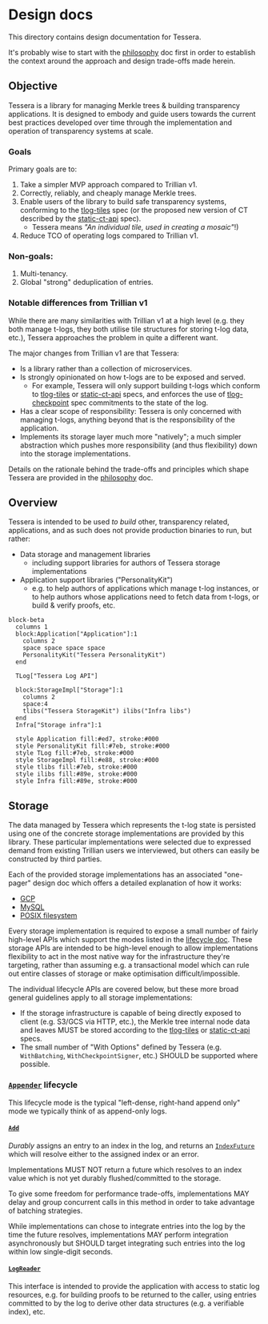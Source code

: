 # Design docs

This directory contains design documentation for Tessera.

It's probably wise to start with the [philosophy](philosophy.md) doc first in order to establish
the context around the approach and design trade-offs made herein.

## Objective

Tessera is a library for managing Merkle trees & building transparency applications.
It is designed to embody and guide users towards the current best practices developed over time
through the implementation and operation of transparency systems at scale.

### Goals

Primary goals are to:

1. Take a simpler MVP approach compared to Trillian v1.
1. Correctly, reliably, and cheaply manage Merkle trees.
1. Enable users of the library to build safe transparency systems, conforming to the [tlog-tiles][] spec
   (or the proposed new version of CT described by the [static-ct-api][] spec).
   + Tessera means _"An individual tile, used in creating a mosaic"_!)
1. Reduce TCO of operating logs compared to Trillian v1.

### Non-goals:

1. Multi-tenancy.
1. Global "strong" deduplication of entries.

### Notable differences from Trillian v1

While there are many similarities with Trillian v1 at a high level (e.g. they both manage t-logs, they both
utilise tile structures for storing t-log data, etc.), Tessera approaches the problem in quite a different want.

The major changes from Trillian v1 are that Tessera:

* Is a library rather than a collection of microservices.
* Is strongly opinionated on how t-logs are to be exposed and served.
  + For example, Tessera will only support building t-logs which conform to [tlog-tiles][] or [static-ct-api][]
    specs, and enforces the use of [tlog-checkpoint][] spec commitments to the state of the log.
* Has a clear scope of responsibility: Tessera is only concerned with managing t-logs, anything beyond
  that is the responsibility of the application.
* Implements its storage layer much more "natively"; a much simpler abstraction which pushes more responsibility
  (and thus flexibility) down into the storage implementations.

Details on the rationale behind the trade-offs and principles which shape Tessera are provided in the 
[philosophy](philosophy.md) doc.

## Overview

Tessera is intended to be used _to build_ other, transparency related, applications, and as such does
not provide production binaries to run, but rather:

* Data storage and management libraries
  * including support libraries for authors of Tessera storage implementations
* Application support libraries ("PersonalityKit")
  * e.g. to help authors of applications which manage t-log instances, or to help authors whose
    applications need to fetch data from t-logs, or build & verify proofs, etc.

```mermaid
block-beta
  columns 1
  block:Application["Application"]:1
    columns 2
    space space space space
    PersonalityKit("Tessera PersonalityKit")
  end

  TLog["Tessera Log API"]

  block:StorageImpl["Storage"]:1
    columns 2
    space:4
    tlibs("Tessera StorageKit") ilibs("Infra libs")
  end
  Infra["Storage infra"]:1
 
  style Application fill:#ed7, stroke:#000
  style PersonalityKit fill:#7eb, stroke:#000
  style TLog fill:#7eb, stroke:#000
  style StorageImpl fill:#e88, stroke:#000
  style tlibs fill:#7eb, stroke:#000
  style ilibs fill:#89e, stroke:#000
  style Infra fill:#89e, stroke:#000
```

## Storage

The data managed by Tessera which represents the t-log state is persisted using one of the
concrete storage implementations are provided by this library. These particular implementations 
were selected due to expressed demand from existing Trillian users we interviewed, but others
can easily be constructed by third parties.

Each of the provided storage implementations has an associated "one-pager" design doc which offers
a detailed explanation of how it works:

* [GCP](/storage/gcp/README.md)
* [MySQL](/storage/mysql/DESIGN.md)
* [POSIX filesystem](/storage/posix/README.md)

Every storage implementation is required to expose a small number of fairly high-level APIs which
support the modes listed in the [lifecycle doc](./lifecycle.md). These storage APIs are intended
to be high-level enough to allow implementations flexibility to act in the most native way for the
infrastructure they're targeting, rather than assuming e.g. a transactional model which can rule out
entire classes of storage or make optimisation difficult/impossible.

The individual lifecycle APIs are covered below, but these more broad general guidelines apply to all
storage implementations:

* If the storage infrastructure is capable of being directly exposed to client (e.g. S3/GCS
  via HTTP, etc.), the Merkle tree internal node data and leaves MUST be stored according to
  the [tlog-tiles][] or [static-ct-api][] specs.
* The small number of "With Options" defined by Tessera (e.g. `WithBatching`, `WithCheckpointSigner`,
  etc.) SHOULD be supported where possible.


### [`Appender`](./lifecycle.md#appender) lifecycle

This lifecycle mode is the typical "left-dense, right-hand append only" mode we typically think of as
append-only logs.

#### [`Add`](https://pkg.go.dev/github.com/transparency-dev/tessera#AddFn)

*Durably* assigns an entry to an index in the log, and returns an
[`IndexFuture`](https://pkg.go.dev/github.com/transparency-dev/tessera#IndexFuture) which will resolve
either to the assigned index or an error.

Implementations MUST NOT return a future which resolves to an index value which is not yet durably
flushed/committed to the storage. 

To give some freedom for performance trade-offs, implementations MAY delay and group concurrent calls
in this method in order to take advantage of batching strategies.

While implementations can chose to integrate entries into the log by the time the future resolves,
implementations MAY perform integration asynchronously but SHOULD target integrating such entries into
the log within low single-digit seconds.

#### [`LogReader`](https://pkg.go.dev/github.com/transparency-dev/tessera#LogReader)

This interface is intended to provide the application with access to static log resources, e.g. for
building proofs to be returned to the caller, using entries committed to by the log to derive other
data structures (e.g. a verifiable index), etc.


[tlog-tiles]: https://c2sp.org/tlog-tiles
[tlog-checkpoint]: https://c2sp.org/tlog-checkpoint
[static-ct-api]: https://c2sp.org/static-ct-api
